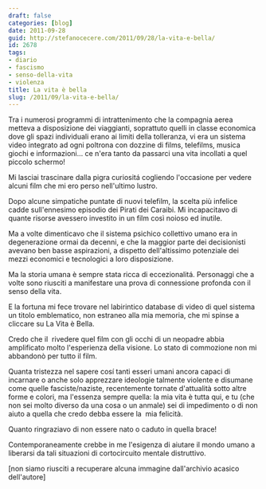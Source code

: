 ```yaml
---
draft: false
categories: [blog]
date: 2011-09-28
guid: http://stefanocecere.com/2011/09/28/la-vita-e-bella/
id: 2678
tags:
- diario
- fascismo
- senso-della-vita
- violenza
title: La vita è bella
slug: /2011/09/la-vita-e-bella/
---
```


Tra i numerosi programmi di intrattenimento che la compagnia aerea metteva a disposizione dei viaggianti, soprattuto quelli in classe economica dove gli spazi individuali erano ai limiti della tolleranza, vi era un sistema video integrato ad ogni poltrona con dozzine di films, telefilms, musica giochi e informazioni… ce n'era tanto da passarci una vita incollati a quel piccolo schermo!
  
Mi lasciai trascinare dalla pigra curiositá cogliendo l'occasione per vedere alcuni film che mi ero perso nell'ultimo lustro.
  
Dopo alcune simpatiche puntate di nuovi telefilm, la scelta più infelice cadde sull'ennesimo episodio dei Pirati dei Caraibi. Mi incapacitavo di quante risorse avessero investito in un film così noioso ed inutile.
  
Ma a volte dimenticavo che il sistema psichico collettivo umano era in degenerazione ormai da decenni, e che la maggior parte dei decisionisti avevano ben basse aspirazioni, a dispetto dell'altissimo potenziale dei mezzi economici e tecnologici a loro disposizione.
  
Ma la storia umana è sempre stata ricca di eccezionalitá. Personaggi che a volte sono riusciti a manifestare una prova di connessione profonda con il senso della vita.
  
E la fortuna mi fece trovare nel labirintico database di video di quel sistema un titolo emblematico, non estraneo alla mia memoria, che mi spinse a cliccare su La Vita è Bella.
  
Credo che il  rivedere quel film con gli occhi di un neopadre abbia amplificato molto l'esperienza della visione. Lo stato di commozione non mi abbandonò per tutto il film.

Quanta tristezza nel sapere cosí tanti esseri umani ancora capaci di incarnare o anche solo apprezzare ideologie talmente violente e disumane come quelle fasciste/naziste, recentemente tornate d'attualità sotto altre forme e colori, ma l'essenza sempre quella: la mia vita è tutta qui, e tu (che non sei molto diverso da una cosa o un anmale) sei di impedimento o di non aiuto a quella che credo debba essere la  mia felicità.
  
Quanto ringraziavo di non essere nato o caduto in quella brace!
  
Contemporaneamente crebbe in me l'esigenza di aiutare il mondo umano a liberarsi da tali situazioni di cortocircuito mentale distruttivo.

[non siamo riusciti a recuperare alcuna immagine dall'archivio acasico dell'autore]